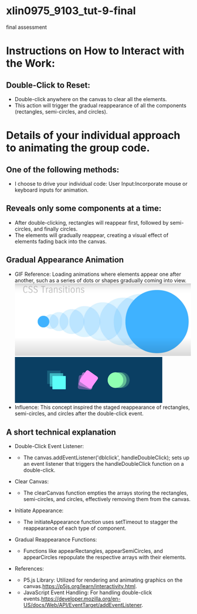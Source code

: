 # xlin0975_9103_tut-9-final
final assessment
# Instructions on How to Interact with the Work:

## Double-Click to Reset:
- Double-click anywhere on the canvas to clear all the elements.
- This action will trigger the gradual reappearance of all the components (rectangles, semi-circles, and circles).




# Details of your individual approach to animating the group code.
## One of the following methods:
- I choose to drive your individual code: User Input:Incorporate mouse or keyboard inputs for animation.
 
## Reveals only some components at a time:
- After double-clicking, rectangles will reappear first, followed by semi-circles, and finally circles.
- The elements will gradually reappear, creating a visual effect of elements fading back into the canvas.

## Gradual Appearance Animation
- GIF Reference: Loading animations where elements appear one after another, such as a series of dots or shapes gradually coming into view.
![Circle animation](<readmelmages/circle animation.png>)
![Transitions and Animations of circle and rectangle ](<readmelmages/Transitions and Animations.png>)
- Influence: This concept inspired the staged reappearance of rectangles, semi-circles, and circles after the double-click event.

## A short technical explanation
- Double-Click Event Listener:
- - The canvas.addEventListener('dblclick', handleDoubleClick); sets up an event listener that triggers the handleDoubleClick function on a double-click.

- Clear Canvas:
- - The clearCanvas function empties the arrays storing the rectangles, semi-circles, and circles, effectively removing them from the canvas.

- Initiate Appearance:
- - The initiateAppearance function uses setTimeout to stagger the reappearance of each type of component.

- Gradual Reappearance Functions:
- - Functions like appearRectangles, appearSemiCircles, and appearCircles repopulate the respective arrays with their elements.

- References:
- - P5.js Library: Utilized for rendering and animating graphics on the canvas.<https://p5js.org/learn/interactivity.html>.
- - JavaScript Event Handling: For handling double-click events.<https://developer.mozilla.org/en-US/docs/Web/API/EventTarget/addEventListener>.